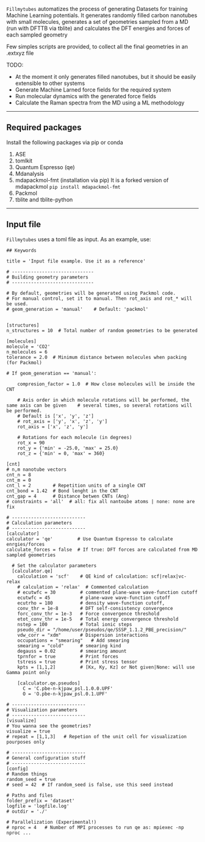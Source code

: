 `Fillmytubes`  automatizes the process of generating Datasets for training Machine Learning potentials. It generates randomly filled carbon nanotubes with small molecules, generates a set of geometries sampled from a MD (run with DFTTB via tblite) and calculates the DFT energies and forces of each sampled geometry

Few simples scripts are provided, to collect all the final geometries in an .extxyz file


TODO: 
 - At the moment it only generates filled nanotubes, but it should be easily extensible to other systems
 - Generate Machine Larned force fields for the required system 
 - Run molecular dynamics with the generated force fields
 - Calculate the Raman spectra from the MD using a ML methodology

---

## Required packages

Install the following packages via pip or conda

1. ASE
2. tomlkit
3. Quantum Espresso (qe)
4. Mdanalysis
5. mdapackmol-fmt (installation via pip)
  It is a forked version of mdapackmol
    `pip install mdapackmol-fmt`
6. Packmol
7. tblite and tblite-python

---

## Input file

`Fillmytubes` uses a toml file as input. As an example, use:

```
## Keywords

title = 'Input file example. Use it as a reference'

# ------------------------------
# Building geometry parameters
# ------------------------------

# By default, geometries will be generated using Packmol code. 
# For manual control, set it to manual. Then rot_axis and rot_* will be used.
# geom_generation = 'manual'    # Default: 'packmol'


[structures]
n_structures = 10  # Total number of random geometries to be generated

[molecules]
molecule = 'CO2'
n_molecules = 6
tolerance = 2.0  # Minimum distance between molecules when packing (for Packmol)

# If geom_generation == 'manual':

    compresion_factor = 1.0  # How close molecules will be inside the CNT

    # Axis order in which molecule rotations will be performed, the same axis can be given    # several times, so several rotations will be performed.
    # Default is ['x', 'y', 'z']
    # rot_axis = ['y', 'x', 'z', 'y']
    rot_axis = ['x', 'z', 'y']
    
    # Rotations for each molecule (in degrees) 
    rot_x = 90
    rot_y = {'min' = -25.0, 'max' = 25.0}
    rot_z = {'min' = 0, 'max' = 360}

[cnt]
# n,m nanotube vectors
cnt_n = 8
cnt_m = 0
cnt_l = 2        # Repetition units of a single CNT
cnt_bond = 1.42  # Bond lenght in the CNT
cnt_gap = 4      # Distance betwen CNTs (Ang)
# constraints = 'all'  # all: fix all nantoube atoms | none: none are fix  

# ---------------------------
# Calculation parameters
# ---------------------------
[calculator]
calculator = 'qe'         # Use Quantum Espresso to calculate enrgies/forces
calculate_forces = false  # If true: DFT forces are calculated from MD sampled geometries

  # Set the calculator parameters
  [calculator.qe]
    calculation = 'scf'    # QE kind of calculation: scf|relax|vc-relax
    # calculation = 'relax'  # Commented calculation    
    # ecutwfc = 30         # commented plane-wave wave-function cutoff
    ecutwfc = 45           # plane-wave wave-function cutoff
    ecutrho = 180          # density wave-function cutoff,
    conv_thr = 1e-8        # DFT self-consistency convergence
    forc_conv_thr = 1e-3   # Force convergence threshold
    etot_conv_thr = 1e-5   # Total energy convergence threshold
    nstep = 100            # Total ionic steps
    pseudo_dir = "/home/user/pseudos/qe/SSSP_1.1.2_PBE_precision/"
    vdw_corr = "xdm"       # Dispersion interactions
    occupations = "smearing"   # Add smearing
    smearing = "cold"      # smearing kind
    degauss = 0.02         # smearing amount
    tprnfor = true         # Print forces
    tstress = true         # Print stress tensor
    kpts = [1,1,2]         # [Kx, Ky, Kz] or Not given|None: will use Gamma point only

    [calculator.qe.pseudos]
      C = 'C.pbe-n-kjpaw_psl.1.0.0.UPF'
      O = 'O.pbe-n-kjpaw_psl.0.1.UPF'

# ---------------------------
# Visualization parameters
# ---------------------------
[visualize]
# You wanna see the geometries?
visualize = true
# repeat = [1,1,3]   # Repetion of the unit cell for visualization pourposes only

# ---------------------------
# General configuration stuff
# ---------------------------
[config]
# Random things
random_seed = true
# seed = 42  # If random_seed is false, use this seed instead

# Paths and files
folder_prefix = 'dataset'
logfile = 'logfile.log'
# outdir = './'

# Parallelization (Experimental!)
# nproc = 4   # Number of MPI processes to run qe as: mpiexec -np nproc ...
```
